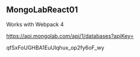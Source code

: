 ## MongoLabReact01

Works with Webpack 4

https://api.mongolab.com/api/1/databases?apiKey=<your-api-key>

qfSxFoUGHBA1EuUlqhux_op2fy6oF_wy
